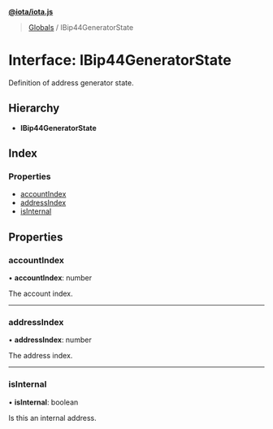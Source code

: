 **[@iota/iota.js](../README.md)**

> [Globals](../README.md) / IBip44GeneratorState

# Interface: IBip44GeneratorState

Definition of address generator state.

## Hierarchy

* **IBip44GeneratorState**

## Index

### Properties

* [accountIndex](ibip44generatorstate.md#accountindex)
* [addressIndex](ibip44generatorstate.md#addressindex)
* [isInternal](ibip44generatorstate.md#isinternal)

## Properties

### accountIndex

•  **accountIndex**: number

The account index.

___

### addressIndex

•  **addressIndex**: number

The address index.

___

### isInternal

•  **isInternal**: boolean

Is this an internal address.
